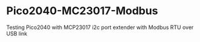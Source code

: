 # Pico2040-MC23017-Modbus
Testing Pico2040 with MCP23017 i2c port extender with Modbus RTU over USB  link
